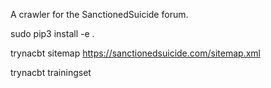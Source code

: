 A crawler for the SanctionedSuicide forum.

sudo pip3 install -e .

trynacbt sitemap https://sanctionedsuicide.com/sitemap.xml

trynacbt trainingset
